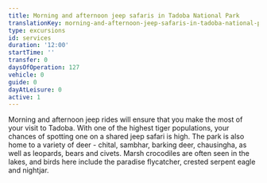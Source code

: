 ```yaml
---
title: Morning and afternoon jeep safaris in Tadoba National Park
translationKey: morning-and-afternoon-jeep-safaris-in-tadoba-national-park
type: excursions
id: services
duration: '12:00'
startTime: ''
transfer: 0
daysOfOperation: 127
vehicle: 0
guide: 0
dayAtLeisure: 0
active: 1
---
```

Morning and afternoon jeep rides will ensure that you make the most of your visit to Tadoba. With one of the highest tiger populations, your chances of spotting one on a shared jeep safari is high. The park is also home to a variety of deer - chital, sambhar, barking deer, chausingha, as well as leopards, bears and civets. Marsh crocodiles are often seen in the lakes, and birds here include the paradise flycatcher, crested serpent eagle and nightjar. 